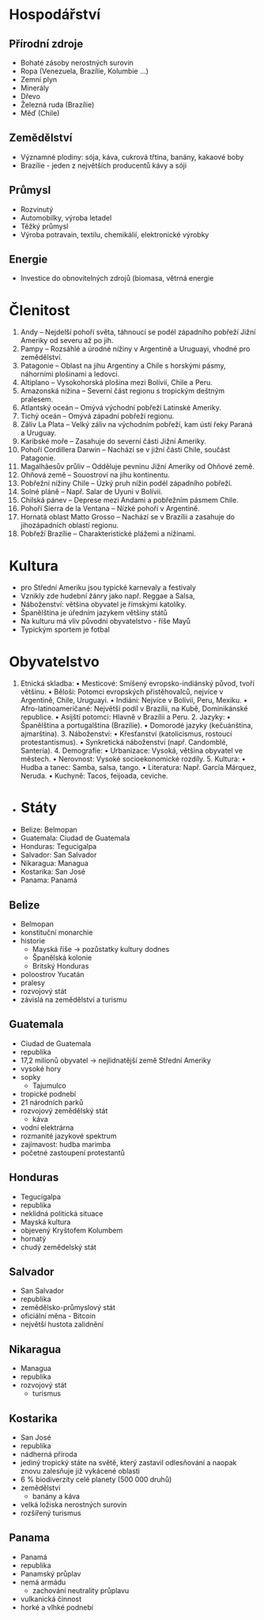 # Hospodářství
## Přírodní zdroje
- Bohaté zásoby nerostných surovin
- Ropa (Venezuela, Brazílie, Kolumbie ...)
- Zemní plyn
- Minerály
- Dřevo
- Železná ruda (Brazílie)
- Měď (Chile)
## Zemědělství
- Významné plodiny: sója, káva, cukrová třtina, banány, kakaové boby
- Brazílie - jeden z největších producentů kávy a sóji
## Průmysl
- Rozvinutý
- Automobilky, výroba letadel
- Těžký průmysl
- Výroba potravain, textilu, chemikálií, elektronické výrobky
## Energie
- Investice do obnovitelných zdrojů (biomasa, větrná energie

# Členitost
1.	Andy – Nejdelší pohoří světa, táhnoucí se podél západního pobřeží Jižní Ameriky od severu až po jih.
2.	Pampy – Rozsáhlé a úrodné nížiny v Argentině a Uruguayi, vhodné pro zemědělství.
3.	Patagonie – Oblast na jihu Argentiny a Chile s horskými pásmy, náhorními plošinami a ledovci.
4.	Altiplano – Vysokohorská plošina mezi Bolívií, Chile a Peru.
5.	Amazonská nížina – Severní část regionu s tropickým deštným pralesem.
6.	Atlantský oceán – Omývá východní pobřeží Latinské Ameriky.
7.	Tichý oceán – Omývá západní pobřeží regionu.
8.	Záliv La Plata – Velký záliv na východním pobřeží, kam ústí řeky Paraná a Uruguay.
9.	Karibské moře – Zasahuje do severní části Jižní Ameriky.
10.	Pohoří Cordillera Darwin – Nachází se v jižní části Chile, součást Patagonie.
11.	Magalhãesův průliv – Odděluje pevninu Jižní Ameriky od Ohňové země.
12.	Ohňová země – Souostroví na jihu kontinentu.
13.	Pobřežní nížiny Chile – Úzký pruh nížin podél západního pobřeží.
14.	Solné pláně – Např. Salar de Uyuni v Bolívii.
15.	Chilská pánev – Deprese mezi Andami a pobřežním pásmem Chile.
16.	Pohoří Sierra de la Ventana – Nízké pohoří v Argentině.
17.	Hornatá oblast Matto Grosso – Nachází se v Brazílii a zasahuje do jihozápadních oblastí regionu.
18.	Pobřeží Brazílie – Charakteristické plážemi a nížinami.
# Kultura
- pro Střední Ameriku jsou typické karnevaly a festivaly
- Vznikly zde hudební žánry jako např. Reggae a Salsa,
- Náboženství: většina obyvatel je římskými katolíky.
- Španělština je úředním jazykem většiny států
- Na kulturu má vliv původní obyvatelstvo - říše Mayů
- Typickým sportem je fotbal
# Obyvatelstvo
1.	Etnická skladba:
	•	Mesticové: Smíšený evropsko-indiánský původ, tvoří většinu.
	•	Běloši: Potomci evropských přistěhovalců, nejvíce v Argentině, Chile, Uruguayi.
	•	Indiáni: Nejvíce v Bolívii, Peru, Mexiku.
	•	Afro-latinoameričané: Největší podíl v Brazílii, na Kubě, Dominikánské republice.
	•	Asijští potomci: Hlavně v Brazílii a Peru.
	2.	Jazyky:
	•	Španělština a portugalština (Brazílie).
	•	Domorodé jazyky (kečuánština, ajmarština).
	3.	Náboženství:
	•	Křesťanství (katolicismus, rostoucí protestantismus).
	•	Synkretická náboženství (např. Candomblé, Santería).
	4.	Demografie:
	•	Urbanizace: Vysoká, většina obyvatel ve městech.
	•	Nerovnost: Vysoké socioekonomické rozdíly.
	5.	Kultura:
	•	Hudba a tanec: Samba, salsa, tango.
	•	Literatura: Např. García Márquez, Neruda.
	•	Kuchyně: Tacos, feijoada, ceviche.
- # Státy
- Belize: Belmopan
- Guatemala: Ciudad de Guatemala
- Honduras: Tegucigalpa
- Salvador: San Salvador
- Nikaragua: Managua
- Kostarika: San José
- Panama: Panamá

## Belize
- Belmopan
- konstituční monarchie
- historie
	- Mayská říše → pozůstatky kultury dodnes
	- Španělská kolonie
	- Britský Honduras
- poloostrov Yucatán
- pralesy
- rozvojový stát
- závislá na zemědělství a turismu

## Guatemala
- Ciudad de Guatemala
- republika
- 17,2 milionů obyvatel → nejlidnatější země Střední Ameriky
- vysoké hory
- sopky
	- Tajumulco
- tropické podnebí
- 21 národních parků
- rozvojový zemědělský stát
	- káva
- vodní elektrárna
- rozmanité jazykové spektrum
- zajímavost: hudba marimba
- početné zastoupení protestantů

## Honduras
- Tegucigalpa
- republika
- neklidná politická situace
- Mayská kultura
- objevený Kryštofem Kolumbem
- hornatý
- chudý zemědelský stát

## Salvador
- San Salvador
- republika
- zemědělsko-průmyslový stát
- oficiální měna - Bitcoin
- největší hustota zalidnění

## Nikaragua
- Managua
- republika
- rozvojový stát
	- turismus

## Kostarika
- San José
- republika
- nádherná příroda
- jediný tropický státe na světě, který zastavil odlesňování a naopak znovu zalesňuje již vykácené oblasti
- 6 % biodiverzity celé planety (500 000 druhů)
- zemědělství
	- banány a káva
- velká ložiska nerostných surovin
- rozšířený turismus

## Panama
- Panamá
- republika
- Panamský průplav
- nemá armádu
	- zachování neutrality průplavu
- vulkanická činnost
- horké a vlhké podnebí